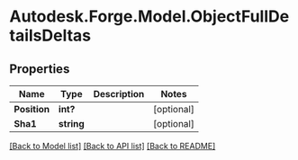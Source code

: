 # Autodesk.Forge.Model.ObjectFullDetailsDeltas
## Properties

Name | Type | Description | Notes
------------ | ------------- | ------------- | -------------
**Position** | **int?** |  | [optional] 
**Sha1** | **string** |  | [optional] 

[[Back to Model list]](../README.md#documentation-for-models) [[Back to API list]](../README.md#documentation-for-api-endpoints) [[Back to README]](../README.md)

